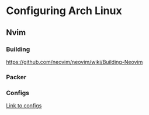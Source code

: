 # Configuring Arch Linux

## Nvim
### Building
https://github.com/neovim/neovim/wiki/Building-Neovim
### Packer
### Configs
[Link to configs](../../tree/main/new_organized/.config/nvim)
